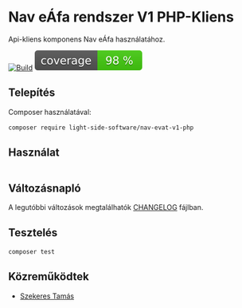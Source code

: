 # Nav eÁfa rendszer V1 PHP-Kliens

Api-kliens komponens Nav eÁfa használatához.

[![Build](https://github.com/TamasSzekeres/nav-evat-v1-php/actions/workflows/action.yml/badge.svg?branch=master&event=push)](https://github.com/TamasSzekeres/nav-evat-v1-php/actions/workflows/action.yml)
[![Test Coverage](https://raw.githubusercontent.com/Hi-Folks/array/main/badge-coverage.svg)](https://packagist.org/packages/hi-folks/array)

## Telepítés

Composer használatával:

``` bash
composer require light-side-software/nav-evat-v1-php
```

## Használat

``` php
```

## Változásnapló

A legutóbbi változások megtalálhatók [CHANGELOG](CHANGELOG.md) fájlban.

## Tesztelés

``` bash
composer test
```

## Közreműködtek

- [Szekeres Tamás][link-author]

[link-author]: https://github.com/TamasSzekeres
